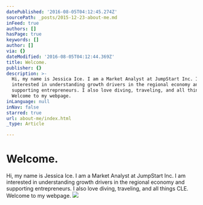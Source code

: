 ```yaml
---
datePublished: '2016-08-05T04:12:45.274Z'
sourcePath: _posts/2015-12-23-about-me.md
inFeed: true
authors: []
hasPage: true
keywords: []
author: []
via: {}
dateModified: '2016-08-05T04:12:44.369Z'
title: Welcome.
publisher: {}
description: >-
  Hi, my name is Jessica Ice. I am a Market Analyst at JumpStart Inc. I am
  interested in understanding growth drivers in the regional economy and
  supporting entrepreneurs. I also love diving, traveling, and all things CLE.
  Welcome to my webpage.
inLanguage: null
inNav: false
starred: true
url: about-me/index.html
_type: Article

---
```

# Welcome.

Hi, my name is Jessica Ice. I am a Market Analyst at JumpStart Inc. I am interested in understanding growth drivers in the regional economy and supporting entrepreneurs. I also love diving, traveling, and all things CLE. Welcome to my webpage.
![](https://s3-us-west-2.amazonaws.com/the-grid-img/p/86324e33914552b879e57090c9d7be8265caebee.jpg)